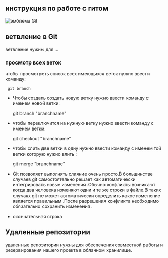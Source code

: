 ## инструкция по работе с гитом

![эмблема Git](besya.jpg)

## ветвление в Git 

ветвление нужны для ...

### просмотр всех веток

чтобы просмотреть список всех имеющихся веток нужно ввести команду:

     git branch

* Чтобы создать создать новую ветку нужно ввести команду с именем новой ветки:

    git branch "branchname"
    
* чтобы переключится на нужную ветку нужно ввести команду с именем ветки:

    git checkout "branchname"
   
* чтобы слить две ветки в одну нужно ввести команду с именем той ветки которую нужно влить :

    git merge "branchname"

* Git позволяет выполнять слияние очень просто.В большинстве случаев git самостоятельно решает как автоматически интегрировать новые изменения .Обычно конфликты возникают когда два человека изменяют одни и те же строки в файле.В таких случаях git не может автоматически определить какое изменение является правильным .После разрешения конфликта необходимо обязательно сохранить изменения .

* окончательная строка

## Удаленные репозитории 
удаленные репозитории нужны для обеспечения совместной работы и резервирования нашего проекта в облачном хранилище.
